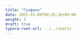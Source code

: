 ```yaml
---
title: "Графики"
date: 2021-01-09T09:25:26+03:00
weight: 3
draft: true
typora-root-url: ../../static
---
```


